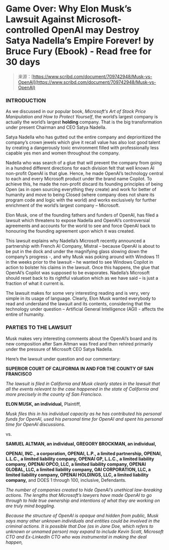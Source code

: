 <!--yml
category: 未分类
date: 2024-05-27 14:29:55
-->

# Game Over: Why Elon Musk’s Lawsuit Against Microsoft-controlled OpenAI may Destroy Satya Nadella’s Empire Forever! by Bruce Fury (Ebook) - Read free for 30 days

> 来源：[https://www.scribd.com/document/709742948/Musk-vs-OpenAI](https://www.scribd.com/document/709742948/Musk-vs-OpenAI)

### INTRODUCTION

As we discussed in our popular book, *Microsoft's Art of Stock Price Manipulation and How to Protect Yourself*, the world’s largest company is actually the world’s largest **holding** company. That is the big transformation under present Chairman and CEO Satya Nadella.

Satya Nadella who has gutted out the entire company and deprioritized the company’s crown jewels which give it recall value has also lost good talent by creating a dangerously toxic environment filled with professionally less capable yes men and women throughout the company.

Nadella who was search of a glue that will prevent the company from going in a hundred different directions for each division felt that well known AI non-profit OpenAI is that glue. Hence, he made OpenAI’s technology central to each and every Microsoft product under the brand name Copilot. To achieve this, he made the non-profit discard its founding principles of being Open (as in open sourcing everything they create) and work for better of humanity and move to being Closed (where company does not share its program code and logic with the world) and works exclusively for further enrichment of the world’s largest company – Microsoft.

Elon Musk, one of the founding fathers and funders of OpenAI, has filed a lawsuit which threatens to expose Nadella and OpenAI’s controversial agreements and accounts for the world to see and force OpenAI back to honouring the founding agreement upon which it was created.

This lawsuit explains why Nadella’s Microsoft recently announced a partnership with French AI Company, Mistral – because OpenAI is about to be put in the dock and under the magnifying glass slowing down the company’s progress -, and why Musk was poking around with Windows 11 in the weeks prior to the lawsuit – he wanted to see Windows Copilot in action to bolster his claims in the lawsuit. Once this happens, the glue that OpenAI’s Copilot was supposed to be evaporates. Nadella’s Microsoft should reset back to its rightful valuation which as we have said – is just a fraction of what it current is.

The lawsuit makes for some very interesting reading and is very, very simple in its usage of language. Clearly, Elon Musk wanted everybody to read and understand the lawsuit and its contents, considering that the technology under question – Artificial General Intelligence (AGI) - affects the entire of humanity.

### PARTIES TO THE LAWSUIT

Musk makes very interesting comments about the OpenAI’s board and its new composition after Sam Altman was fired and then rehired primarily under the pressure of Microsoft CEO Satya Nadella.

Here’s the lawsuit under question and our commentary:

**SUPERIOR COURT OF CALIFORNIA IN AND FOR THE COUNTY OF SAN FRANCISCO**

*The lawsuit is filed in California and Musk clearly states in the lawsuit that all the events relevant to the case happened in the state of California and more precisely in the county of San Francisco.*

**ELON MUSK, an individual,** Plaintiff,

*Musk files this in his individual capacity as he has contributed his personal funds for OpenAI, used his personal time for OpenAI and spent his personal time for OpenAI discussions.*

vs.

**SAMUEL ALTMAN, an individual, GREGORY BROCKMAN, an individual,**

**OPENAI, INC., a corporation, OPENAI, L.P., a limited partnership, OPENAI, L.L.C., a limited liability company, OPENAI GP, L.L.C., a limited liability company, OPENAI OPCO, LLC, a limited liability company, OPENAI GLOBAL, LLC, a limited liability company, OAI CORPORATION, LLC, a limited liability company, OPENAI HOLDINGS, LLC, a limited liability company,** and DOES 1 through 100, inclusive, Defendants.

*The number of companies created to hide OpenAI’s unethical law-breaking actions. The lengths that Microsoft’s lawyers have made OpenAI to go through to hide true ownership and intentions of what they are working on are truly mind boggling.*

*Because the structure of OpenAI is opaque and hidden from public, Musk says many other unknown individuals and entities could be involved in the criminal actions. It is possible that Doe (as in Jane Doe, which refers to unknown or unnamed person) may expand to include Kevin Scott, Microsoft CTO and Ex-LinkedIn CTO who was instrumental in making the deal happen,*